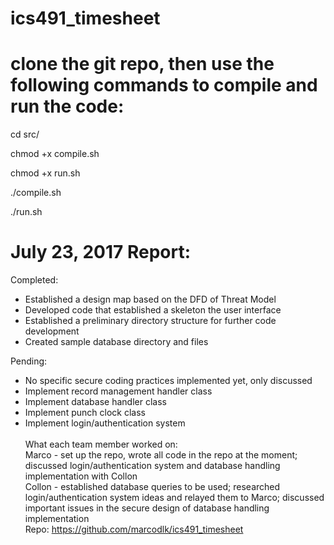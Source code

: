# ics491_timesheet

# clone the git repo, then use the following commands to compile and run the code:
cd src/

chmod +x compile.sh

chmod +x run.sh

./compile.sh

./run.sh


# July 23, 2017 Report:
  
Completed: 
- Established a design map based on the DFD of Threat Model 
- Developed code that established a skeleton the user interface 
- Established a preliminary directory structure for further code development 
- Created sample database directory and files 

Pending: 
- No specific secure coding practices implemented yet, only discussed 
- Implement record management handler class
- Implement database handler class
- Implement punch clock class
- Implement login/authentication system
\
\
What each team member worked on: \
Marco - set up the repo, wrote all code in the repo at the moment; discussed login/authentication system and database handling implementation with Collon \
Collon - established database queries to be used; researched login/authentication system ideas and relayed them to Marco; discussed important issues in the secure design of database handling implementation \
Repo:
https://github.com/marcodlk/ics491_timesheet
